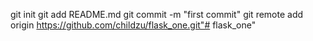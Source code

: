 git init
git add README.md
git commit -m "first commit"
git remote add origin https://github.com/childzu/flask_one.git"# flask_one" 
